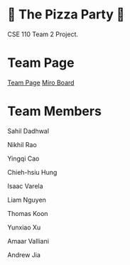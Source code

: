 # 🍕 The Pizza Party 🍕
CSE 110 Team 2 Project.

# Team Page

[Team Page](https://cse110-fa22-group2.github.io/team2-fa22-cse110/admin/team.html)
[Miro Board](https://miro.com/app/board/uXjVPJnCzps=/?share_link_id=992842944391)
# Team Members

Sahil Dadhwal

Nikhil Rao 

Yingqi Cao 

Chieh-hsiu Hung

Isaac Varela

Liam Nguyen

Thomas Koon

Yunxiao Xu

Amaar Valliani

Andrew Jia
